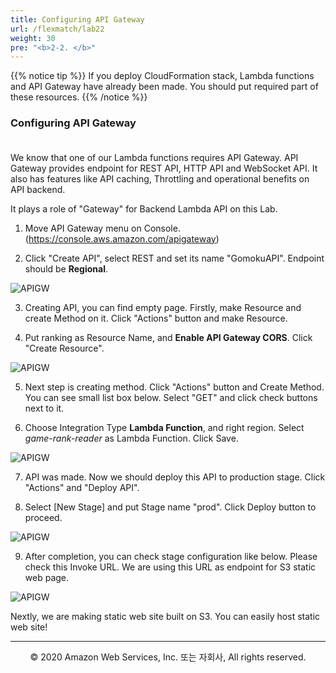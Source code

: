 ```yaml
---
title: Configuring API Gateway
url: /flexmatch/lab22
weight: 30
pre: "<b>2-2. </b>"
---
```


{{% notice tip %}}
If you deploy CloudFormation stack, Lambda functions and API Gateway have already been made. You should put required part of these resources.
{{% /notice %}}

### Configuring API Gateway <br/><br/>

We know that one of our Lambda functions requires API Gateway. API Gateway provides endpoint for REST API, HTTP API and WebSocket API. It also has features like API caching, Throttling and operational benefits on API backend.

It plays a role of "Gateway" for Backend Lambda API on this Lab.

1. Move API Gateway menu on Console. (https://console.aws.amazon.com/apigateway)

2. Click "Create API", select REST and set its name "GomokuAPI". Endpoint should be **Regional**.

![APIGW](../../images/flexmatch/lab22/APIGW_1[en].png)

3. Creating API, you can find empty page. Firstly, make Resource and create Method on it. Click "Actions" button and make Resource.

4. Put ranking as Resource Name, and **Enable API Gateway CORS**. Click "Create Resource".

![APIGW](../../images/flexmatch/lab22/APIGW_2[en].png)

5. Next step is creating method. Click "Actions" button and Create Method. You can see small list box below. Select "GET" and click check buttons next to it.

6. Choose Integration Type **Lambda Function**, and right region. Select *game-rank-reader* as Lambda Function. Click Save. 

![APIGW](../../images/flexmatch/lab22/APIGW_3[en].png)

7. API was made. Now we should deploy this API to production stage. Click "Actions" and "Deploy API".

8. Select [New Stage] and put Stage name "prod". Click Deploy button to proceed.

![APIGW](../../images/flexmatch/lab22/APIGW_4[en].png)

9. After completion, you can check stage configuration like below. Please check this Invoke URL. We are using this URL as endpoint for S3 static web page.

![APIGW](../../images/flexmatch/lab22/APIGW_5[en].png)

Nextly, we are making static web site built on S3. You can easily host static web site!

---
<p align="center">
© 2020 Amazon Web Services, Inc. 또는 자회사, All rights reserved.
</p>
